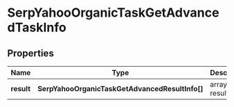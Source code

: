 # SerpYahooOrganicTaskGetAdvancedTaskInfo

## Properties

| Name | Type | Description | Notes |
|------------ | ------------- | ------------- | -------------|
**result** | **SerpYahooOrganicTaskGetAdvancedResultInfo[]** | array of results |[optional]|